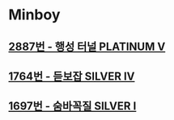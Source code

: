 # Minboy
## [2887번 - 행성 터널 PLATINUM V](https://www.acmicpc.net/problem/2887)
## [1764번 - 듣보잡 SILVER IV](https://www.acmicpc.net/problem/1764)
## [1697번 - 숨바꼭질 SILVER I](https://www.acmicpc.net/problem/1697)